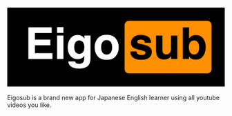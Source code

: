![Eigosub](./images/logo.png)

Eigosub is a brand new app for Japanese English learner using all youtube videos you like.

